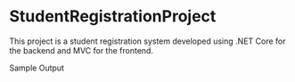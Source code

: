 # StudentRegistrationProject
This project is a student registration system developed using .NET Core for the backend and MVC for the frontend.

Sample Output


